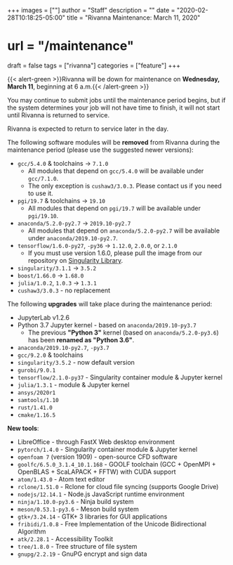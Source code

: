 +++
images = [""]
author = "Staff"
description = ""
date = "2020-02-28T10:18:25-05:00"
title = "Rivanna Maintenance: March 11, 2020"
# url = "/maintenance"
draft = false
tags = ["rivanna"]
categories = ["feature"]
+++


{{< alert-green >}}Rivanna will be down for maintenance on <strong>Wednesday, March 11</strong>, beginning at 6 a.m.{{< /alert-green >}}

You may continue to submit jobs until the maintenance period begins, but if the system determines your job will not have time to finish, it will not start until Rivanna is returned to service.

Rivanna is expected to return to service later in the day.

The following software modules will be **removed** from Rivanna during the maintenance period (please use the suggested newer versions):

- `gcc/5.4.0` & toolchains -> `7.1.0`
    - All modules that depend on `gcc/5.4.0` will be available under `gcc/7.1.0`.
    - The only exception is `cushaw3/3.0.3`. Please contact us if you need to use it.
- `pgi/19.7` & toolchains -> `19.10`
    - All modules that depend on `pgi/19.7` will be available under `pgi/19.10`.
- `anaconda/5.2.0-py2.7` -> `2019.10-py2.7`
    - All modules that depend on `anaconda/5.2.0-py2.7` will be available under `anaconda/2019.10-py2.7`.
- `tensorflow/1.6.0-py27`, `-py36` -> `1.12.0`, `2.0.0`, or `2.1.0`
    - If you must use version 1.6.0, please pull the image from our repository on [Singularity Library](https://cloud.sylabs.io/library/uvarc/default/tensorflow).
- `singularity/3.1.1` -> `3.5.2`
- `boost/1.66.0` -> `1.68.0`
- `julia/1.0.2`, `1.0.3` -> `1.3.1`
- `cushaw3/3.0.3` - no replacement

The following **upgrades** will take place during the maintenance period:

- JupyterLab v1.2.6
- Python 3.7 Jupyter kernel - based on `anaconda/2019.10-py3.7`
    - The previous **"Python 3"** kernel (based on `anaconda/5.2.0-py3.6`) has been **renamed as "Python 3.6"**.
- `anaconda/2019.10-py2.7`, `-py3.7`
- `gcc/9.2.0` & toolchains
- `singularity/3.5.2` - now default version
- `gurobi/9.0.1`
- `tensorflow/2.1.0-py37` - Singularity container module & Jupyter kernel
- `julia/1.3.1` - module & Jupyter kernel
- `ansys/2020r1`
- `samtools/1.10`
- `rust/1.41.0`
- `cmake/1.16.5`


**New tools**:

- LibreOffice - through FastX Web desktop environment
- `pytorch/1.4.0` - Singularity container module & Jupyter kernel
- `openfoam 7` (version 1909) - open-source CFD software
- `goolfc/6.5.0_3.1.4_10.1.168` - GOOLF toolchain (GCC + OpenMPI + OpenBLAS + ScaLAPACK + FFTW) with CUDA support
- `atom/1.43.0` - Atom text editor
- `rclone/1.51.0` - Rclone for cloud file syncing (supports Google Drive)
- `nodejs/12.14.1` - Node.js JavaScript runtime environment
- `ninja/1.10.0-py3.6` - Ninja build system
- `meson/0.53.1-py3.6` - Meson build system
- `gtk+/3.24.14` - GTK+ 3 libraries for GUI applications
- `fribidi/1.0.8` - Free Implementation of the Unicode Bidirectional Algorithm
- `atk/2.28.1` - Accessibility Toolkit
- `tree/1.8.0` - Tree structure of file system
- `gnupg/2.2.19` - GnuPG encrypt and sign data
